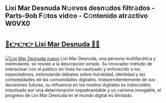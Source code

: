## Lixi Mar Desnuda N𝚞𝚎vos desn𝚞dos filtr𝚊dos - Parts-9ob F𝚘tos vid𝚎o - C𝚘ntenido atr𝚊ctivo W0VX0

# <h2><a href="http://mb86qy.tromn.icu/?c=Lixi+Mar+Desnuda">🔗👉👉👉 Lixi Mar Desnuda 🔗🔗</a></h2>

[![Lixi Mar Desnuda nuevo](https://i.imgur.com/pEAQMta.gif)](http://mb86qy.tromn.icu/?c=Lixi+Mar+Desnuda)
Lixi Mar Desnuda, una persona multifacética y estimulante, se resiste a la descripción simple. Su innovador método de interactuar con el público en línea ha cautivado y enfurecido a los espectadores, estimulando debates sobre moralidad, identidad y las complejidades de las comunidades digitales. Independientemente de sus decisiones futuras, su influencia en los medios digitales es indiscutible. Impulsado por una determinación inquebrantable y un carisma innegable, el progreso de Lixi Mar Desnuda en el mundo digital es ilimitado.
